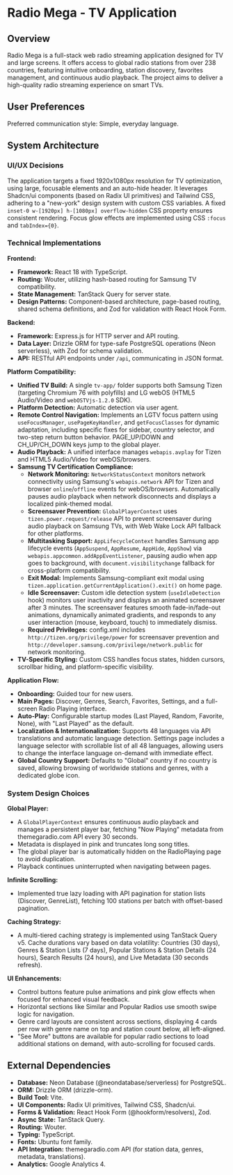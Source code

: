 # Radio Mega - TV Application

## Overview

Radio Mega is a full-stack web radio streaming application designed for TV and large screens. It offers access to global radio stations from over 238 countries, featuring intuitive onboarding, station discovery, favorites management, and continuous audio playback. The project aims to deliver a high-quality radio streaming experience on smart TVs.

## User Preferences

Preferred communication style: Simple, everyday language.

## System Architecture

### UI/UX Decisions

The application targets a fixed 1920x1080px resolution for TV optimization, using large, focusable elements and an auto-hide header. It leverages Shadcn/ui components (based on Radix UI primitives) and Tailwind CSS, adhering to a "new-york" design system with custom CSS variables. A fixed `inset-0 w-[1920px] h-[1080px] overflow-hidden` CSS property ensures consistent rendering. Focus glow effects are implemented using CSS `:focus` and `tabIndex={0}`.

### Technical Implementations

**Frontend:**
-   **Framework:** React 18 with TypeScript.
-   **Routing:** Wouter, utilizing hash-based routing for Samsung TV compatibility.
-   **State Management:** TanStack Query for server state.
-   **Design Patterns:** Component-based architecture, page-based routing, shared schema definitions, and Zod for validation with React Hook Form.

**Backend:**
-   **Framework:** Express.js for HTTP server and API routing.
-   **Data Layer:** Drizzle ORM for type-safe PostgreSQL operations (Neon serverless), with Zod for schema validation.
-   **API:** RESTful API endpoints under `/api`, communicating in JSON format.

**Platform Compatibility:**
-   **Unified TV Build:** A single `tv-app/` folder supports both Samsung Tizen (targeting Chromium 76 with polyfills) and LG webOS (HTML5 Audio/Video and `webOSTVjs-1.2.0` SDK).
-   **Platform Detection:** Automatic detection via user agent.
-   **Remote Control Navigation:** Implements an LGTV focus pattern using `useFocusManager`, `usePageKeyHandler`, and `getFocusClasses` for dynamic adaptation, including specific fixes for sidebar, country selector, and two-step return button behavior. PAGE_UP/DOWN and CH_UP/CH_DOWN keys jump to the global player.
-   **Audio Playback:** A unified interface manages `webapis.avplay` for Tizen and HTML5 Audio/Video for webOS/browsers.
-   **Samsung TV Certification Compliance:**
    -   **Network Monitoring:** `NetworkStatusContext` monitors network connectivity using Samsung's `webapis.network` API for Tizen and browser `online`/`offline` events for webOS/browsers. Automatically pauses audio playback when network disconnects and displays a localized pink-themed modal.
    -   **Screensaver Prevention:** `GlobalPlayerContext` uses `tizen.power.request/release` API to prevent screensaver during audio playback on Samsung TVs, with Web Wake Lock API fallback for other platforms.
    -   **Multitasking Support:** `AppLifecycleContext` handles Samsung app lifecycle events (`AppSuspend`, `AppResume`, `AppHide`, `AppShow`) via `webapis.appcommon.addAppEventListener`, pausing audio when app goes to background, with `document.visibilitychange` fallback for cross-platform compatibility.
    -   **Exit Modal:** Implements Samsung-compliant exit modal using `tizen.application.getCurrentApplication().exit()` on home page.
    -   **Idle Screensaver:** Custom idle detection system (`useIdleDetection` hook) monitors user inactivity and displays an animated screensaver after 3 minutes. The screensaver features smooth fade-in/fade-out animations, dynamically animated gradients, and responds to any user interaction (mouse, keyboard, touch) to immediately dismiss.
    -   **Required Privileges:** config.xml includes `http://tizen.org/privilege/power` for screensaver prevention and `http://developer.samsung.com/privilege/network.public` for network monitoring.
-   **TV-Specific Styling:** Custom CSS handles focus states, hidden cursors, scrollbar hiding, and platform-specific visibility.

**Application Flow:**
-   **Onboarding:** Guided tour for new users.
-   **Main Pages:** Discover, Genres, Search, Favorites, Settings, and a full-screen Radio Playing interface.
-   **Auto-Play:** Configurable startup modes (Last Played, Random, Favorite, None), with "Last Played" as the default.
-   **Localization & Internationalization:** Supports 48 languages via API translations and automatic language detection. Settings page includes a language selector with scrollable list of all 48 languages, allowing users to change the interface language on-demand with immediate effect.
-   **Global Country Support:** Defaults to "Global" country if no country is saved, allowing browsing of worldwide stations and genres, with a dedicated globe icon.

### System Design Choices

**Global Player:**
-   A `GlobalPlayerContext` ensures continuous audio playback and manages a persistent player bar, fetching "Now Playing" metadata from themegaradio.com API every 30 seconds.
-   Metadata is displayed in pink and truncates long song titles.
-   The global player bar is automatically hidden on the RadioPlaying page to avoid duplication.
-   Playback continues uninterrupted when navigating between pages.

**Infinite Scrolling:**
-   Implemented true lazy loading with API pagination for station lists (Discover, GenreList), fetching 100 stations per batch with offset-based pagination.

**Caching Strategy:**
-   A multi-tiered caching strategy is implemented using TanStack Query v5. Cache durations vary based on data volatility: Countries (30 days), Genres & Station Lists (7 days), Popular Stations & Station Details (24 hours), Search Results (24 hours), and Live Metadata (30 seconds refresh).

**UI Enhancements:**
-   Control buttons feature pulse animations and pink glow effects when focused for enhanced visual feedback.
-   Horizontal sections like Similar and Popular Radios use smooth swipe logic for navigation.
-   Genre card layouts are consistent across sections, displaying 4 cards per row with genre name on top and station count below, all left-aligned.
-   "See More" buttons are available for popular radio sections to load additional stations on demand, with auto-scrolling for focused cards.

## External Dependencies

-   **Database:** Neon Database (@neondatabase/serverless) for PostgreSQL.
-   **ORM:** Drizzle ORM (drizzle-orm).
-   **Build Tool:** Vite.
-   **UI Components:** Radix UI primitives, Tailwind CSS, Shadcn/ui.
-   **Forms & Validation:** React Hook Form (@hookform/resolvers), Zod.
-   **Async State:** TanStack Query.
-   **Routing:** Wouter.
-   **Typing:** TypeScript.
-   **Fonts:** Ubuntu font family.
-   **API Integration:** themegaradio.com API (for station data, genres, metadata, translations).
-   **Analytics:** Google Analytics 4.